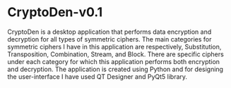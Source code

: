 # CryptoDen-v0.1
CryptoDen is a desktop application that performs data encryption and decryption for all types of symmetric ciphers. The main categories for symmetric ciphers I have in this application are respectively, Substitution, Transposition, Combination, Stream, and Block. There are specific ciphers under each category for which this application performs both encryption and decryption. The application is created using Python and for designing the user-interface I have used QT Designer and PyQt5 library.
